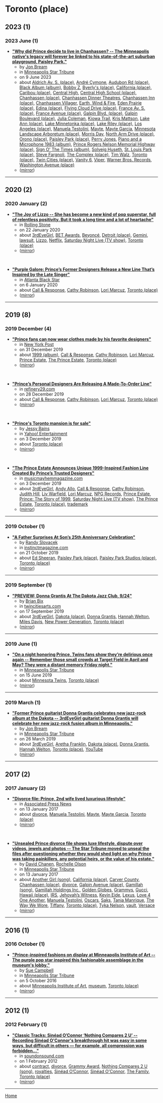 # Toronto (place)

## 2023 (1)

### 2023 June (1)

 - [**"Why did Prince decide to live in Chanhassen? -- The Minneapolis native's legacy will forever be linked to his state-of-the-art suburban playground, Paisley Park."**](https://www.startribune.com/prince-minneapolis-chanhassen-paisley-park-andre-cymone-morris-day-bobby-z/600281369/)
    - by [Jon Bream](../../../authors/jon-bream/index.md)
    - in [Minneapolis Star Tribune](../../../publications/k-o/minneapolis-star-tribune/index.md)
    - on 9 June 2023
    - about [Aldrich Av. S. (place)](../../../topics/place/aldrich-av-s/index.md), [André Cymone](../../../topics/andr-cymone/index.md), [Audubon Rd (place)](../../../topics/place/audubon-rd/index.md), [Black Album (album)](../../../topics/album/black-album/index.md), [Bobby Z](../../../topics/bobby-z/index.md), [Byerly's (place)](../../../topics/place/byerly-s/index.md), [California (place)](../../../topics/place/california/index.md), [Caribou (place)](../../../topics/place/caribou/index.md), [Central High](../../../topics/central-high/index.md), [Central High School (place)](../../../topics/place/central-high-school/index.md), [Chanhassen (place)](../../../topics/place/chanhassen/index.md), [Chanhassen Dinner Theatres](../../../topics/chanhassen-dinner-theatres/index.md), [Chanhassen Inn (place)](../../../topics/place/chanhassen-inn/index.md), [Chanhassen Villager](../../../topics/chanhassen-villager/index.md), [Earth, Wind & Fire](../../../topics/earth-wind-fire/index.md), [Eden Prairie (place)](../../../topics/place/eden-prairie/index.md), [Edina (place)](../../../topics/place/edina/index.md), [Flying Cloud Drive (place)](../../../topics/place/flying-cloud-drive/index.md), [France Av. S. (place)](../../../topics/place/france-av-s/index.md), [France Avenue (place)](../../../topics/place/france-avenue/index.md), [Galpin Blvd. (place)](../../../topics/place/galpin-blvd/index.md), [Galpin Boulevard (place)](../../../topics/place/galpin-boulevard/index.md), [Julia Coleman](../../../topics/julia-coleman/index.md), [Kiowa Trail](../../../topics/kiowa-trail/index.md), [Kris Mattson](../../../topics/kris-mattson/index.md), [Lake Ann (place)](../../../topics/place/lake-ann/index.md), [Lake Minnetonka (place)](../../../topics/place/lake-minnetonka/index.md), [Lake Riley (place)](../../../topics/place/lake-riley/index.md), [Los Angeles (place)](../../../topics/place/los-angeles/index.md), [Manuela Testolini](../../../topics/manuela-testolini/index.md), [Mayte](../../../topics/mayte/index.md), [Mayte Garcia](../../../topics/mayte-garcia/index.md), [Minnesota Landscape Arboretum (place)](../../../topics/place/minnesota-landscape-arboretum/index.md), [Morris Day](../../../topics/morris-day/index.md), [North Arm Drive (place)](../../../topics/place/north-arm-drive/index.md), [Orono (place)](../../../topics/place/orono/index.md), [Paisley Park (place)](../../../topics/place/paisley-park/index.md), [Perry Jones](../../../topics/perry-jones/index.md), [Piano and a Microphone 1983 (album)](../../../topics/album/piano-and-a-microphone-1983/index.md), [Prince Rogers Nelson Memorial Highway (place)](../../../topics/place/prince-rogers-nelson-memorial-highway/index.md), [Sign O' The Times (album)](../../../topics/album/sign-o-the-times/index.md), [Solveig Huseth](../../../topics/solveig-huseth/index.md), [St. Louis Park (place)](../../../topics/place/st-louis-park/index.md), [Steve Fargnoli](../../../topics/steve-fargnoli/index.md), [The Complex (place)](../../../topics/place/the-complex/index.md), [Tim Walz](../../../topics/tim-walz/index.md), [Toronto (place)](../../../topics/place/toronto/index.md), [Twin Cities (place)](../../../topics/place/twin-cities/index.md), [Vanity 6](../../../topics/vanity-6/index.md), [Viper](../../../topics/viper/index.md), [Warner Bros. Records](../../../topics/warner-bros-records/index.md), [Washington Avenue (place)](../../../topics/place/washington-avenue/index.md)
    - ([mirror](https://web.archive.org/web/*/https://www.startribune.com/prince-minneapolis-chanhassen-paisley-park-andre-cymone-morris-day-bobby-z/600281369/))

----

## 2020 (2)

### 2020 January (2)

 - [**"The Joy of Lizzo -- She has become a new kind of pop superstar, full of relentless positivity. But it took a long time and a lot of heartache"**](https://www.rollingstone.com/music/music-features/lizzo-cover-story-interview-truth-hurts-grammys-937009/)
    - in [Rolling Stone](../../../publications/p-t/rolling-stone/index.md)
    - on 22 January 2020
    - about [3rdEyeGirl](../../../topics/3rdeyegirl/index.md), [BET Awards](../../../topics/bet-awards/index.md), [Beyoncé](../../../topics/beyonc/index.md), [Detroit (place)](../../../topics/place/detroit/index.md), [Gemini](../../../topics/gemini/index.md), [lawsuit](../../../topics/lawsuit/index.md), [Lizzo](../../../topics/lizzo/index.md), [Netflix](../../../topics/netflix/index.md), [Saturday Night Live (TV show)](../../../topics/tv-show/saturday-night-live/index.md), [Toronto (place)](../../../topics/place/toronto/index.md)
    - ([mirror](https://web.archive.org/web/*/https://www.rollingstone.com/music/music-features/lizzo-cover-story-interview-truth-hurts-grammys-937009/))

<br />

 - [**"Purple Galore: Prince’s Former Designers Release a New Line That’s Inspired by the Late Singer"**](https://atlantablackstar.com/2020/01/06/purple-galore-princes-former-designers-release-a-new-line-thats-inspired-by-the-late-singer/)
    - in [Atlanta Black Star](../../../publications/a-e/atlanta-black-star/index.md)
    - on 6 January 2020
    - about [Call & Response](../../../topics/call-response/index.md), [Cathy Robinson](../../../topics/cathy-robinson/index.md), [Lori Marcuz](../../../topics/lori-marcuz/index.md), [Toronto (place)](../../../topics/place/toronto/index.md)
    - ([mirror](https://web.archive.org/web/*/https://atlantablackstar.com/2020/01/06/purple-galore-princes-former-designers-release-a-new-line-thats-inspired-by-the-late-singer/))

----

## 2019 (8)

### 2019 December (4)

 - [**"Prince fans can now wear clothes made by his favorite designers"**](https://nypost.com/2019/12/31/prince-fans-can-now-wear-clothes-made-by-his-favorite-designers/)
    - in [New York Post](../../../publications/k-o/new-york-post/index.md)
    - on 31 December 2019
    - about [1999 (album)](../../../topics/album/1999/index.md), [Call & Response](../../../topics/call-response/index.md), [Cathy Robinson](../../../topics/cathy-robinson/index.md), [Lori Marcuz](../../../topics/lori-marcuz/index.md), [Prince Estate](../../../topics/prince-estate/index.md), [The Prince Estate](../../../topics/the-prince-estate/index.md), [Toronto (place)](../../../topics/place/toronto/index.md)
    - ([mirror](https://web.archive.org/web/*/https://nypost.com/2019/12/31/prince-fans-can-now-wear-clothes-made-by-his-favorite-designers/))

<br />

 - [**"Prince’s Personal Designers Are Releasing A Made-To-Order Line"**](https://www.refinery29.com/en-us/2019/12/9088095/prince-1999-clothing-collection)
    - in [refinery29.com](../../../publications/p-t/refinery29-com/index.md)
    - on 28 December 2019
    - about [Call & Response](../../../topics/call-response/index.md), [Cathy Robinson](../../../topics/cathy-robinson/index.md), [Lori Marcuz](../../../topics/lori-marcuz/index.md), [Toronto (place)](../../../topics/place/toronto/index.md)
    - ([mirror](https://web.archive.org/web/*/https://www.refinery29.com/en-us/2019/12/9088095/prince-1999-clothing-collection))

<br />

 - [**"Prince's Toronto mansion is for sale"**](https://www.yahoo.com/entertainment/prince-toronto-mansion-for-sale-160410502.html)
    - by [Jessy Bains](../../../authors/jessy-bains/index.md)
    - in [Yahoo! Entertainment](../../../publications/u-z/yahoo-entertainment/index.md)
    - on 3 December 2019
    - about [Toronto (place)](../../../topics/place/toronto/index.md)
    - ([mirror](https://web.archive.org/web/*/https://www.yahoo.com/entertainment/prince-toronto-mansion-for-sale-160410502.html))

<br />

 - [**"The Prince Estate Announces Unique 1999-Inspired Fashion Line Created By Prince’s Trusted Designers"**](https://musicmayhemmagazine.com/the-prince-estate-announces-unique-1999-inspired-fashion-line-created-by-princes-trusted-designers/)
    - in [musicmayhemmagazine.com](../../../publications/k-o/musicmayhemmagazine-com/index.md)
    - on 3 December 2019
    - about [3rdEyeGirl](../../../topics/3rdeyegirl/index.md), [Andy Allo](../../../topics/andy-allo/index.md), [Call & Response](../../../topics/call-response/index.md), [Cathy Robinson](../../../topics/cathy-robinson/index.md), [Judith Hill](../../../topics/judith-hill/index.md), [Liv Warfield](../../../topics/liv-warfield/index.md), [Lori Marcuz](../../../topics/lori-marcuz/index.md), [NPG Records](../../../topics/npg-records/index.md), [Prince Estate](../../../topics/prince-estate/index.md), [Prince: The Story of 1999](../../../topics/prince-the-story-of-1999/index.md), [Saturday Night Live (TV show)](../../../topics/tv-show/saturday-night-live/index.md), [The Prince Estate](../../../topics/the-prince-estate/index.md), [Toronto (place)](../../../topics/place/toronto/index.md), [trademark](../../../topics/trademark/index.md)
    - ([mirror](https://web.archive.org/web/*/https://musicmayhemmagazine.com/the-prince-estate-announces-unique-1999-inspired-fashion-line-created-by-princes-trusted-designers/))

----

### 2019 October (1)

 - [**"A Father Surprises At Son’s 25th Anniversary Celebration"**](https://instinctmagazine.com/a-father-surprises-at-sons-25th-anniversary-celebration/)
    - by [Randy Slovacek](../../../authors/randy-slovacek/index.md)
    - in [instinctmagazine.com](../../../publications/f-j/instinctmagazine-com/index.md)
    - on 21 October 2019
    - about [Ed Sheeran](../../../topics/ed-sheeran/index.md), [Paisley Park (place)](../../../topics/place/paisley-park/index.md), [Paisley Park Studios (place)](../../../topics/place/paisley-park-studios/index.md), [Toronto (place)](../../../topics/place/toronto/index.md)
    - ([mirror](https://web.archive.org/web/*/https://instinctmagazine.com/a-father-surprises-at-sons-25th-anniversary-celebration/))

----

### 2019 September (1)

 - [**"PREVIEW: Donna Grantis At The Dakota Jazz Club, 9/24"**](https://twincitiesarts.com/2019/09/17/preview-donna-gratis-dakota-jazz-club/)
    - by [Brian Bix](../../../authors/brian-bix/index.md)
    - in [twincitiesarts.com](../../../publications/p-t/twincitiesarts-com/index.md)
    - on 17 September 2019
    - about [3rdEyeGirl](../../../topics/3rdeyegirl/index.md), [Dakota (place)](../../../topics/place/dakota/index.md), [Donna Grantis](../../../topics/donna-grantis/index.md), [Hannah Welton](../../../topics/hannah-welton/index.md), [Miles Davis](../../../topics/miles-davis/index.md), [New Power Generation](../../../topics/new-power-generation/index.md), [Toronto (place)](../../../topics/place/toronto/index.md)
    - ([mirror](https://web.archive.org/web/*/https://twincitiesarts.com/2019/09/17/preview-donna-gratis-dakota-jazz-club/))

----

### 2019 June (1)

 - [**"On a night honoring Prince, Twins fans show they’re delirious once again -- Remember those small crowds at Target Field in April and May? They were a distant memory Friday night."**](https://www.startribune.com/on-a-night-honoring-prince-twins-fans-show-they-re-delirious-once-again/511338901/)
    - in [Minneapolis Star Tribune](../../../publications/k-o/minneapolis-star-tribune/index.md)
    - on 15 June 2019
    - about [Minnesota Twins](../../../topics/minnesota-twins/index.md), [Toronto (place)](../../../topics/place/toronto/index.md)
    - ([mirror](https://web.archive.org/web/*/https://www.startribune.com/on-a-night-honoring-prince-twins-fans-show-they-re-delirious-once-again/511338901/))

----

### 2019 March (1)

 - [**"Former Prince guitarist Donna Grantis celebrates new jazz-rock album at the Dakota -- 3rdEyeGirl guitarist Donna Grantis will celebrate her new jazz-rock fusion album in Minneapolis."**](https://www.startribune.com/former-prince-guitarist-donna-grantis-celebrates-new-jazz-rock-album-at-the-dakota/507678332/)
    - by [Jon Bream](../../../authors/jon-bream/index.md)
    - in [Minneapolis Star Tribune](../../../publications/k-o/minneapolis-star-tribune/index.md)
    - on 26 March 2019
    - about [3rdEyeGirl](../../../topics/3rdeyegirl/index.md), [Aretha Franklin](../../../topics/aretha-franklin/index.md), [Dakota (place)](../../../topics/place/dakota/index.md), [Donna Grantis](../../../topics/donna-grantis/index.md), [Hannah Welton](../../../topics/hannah-welton/index.md), [Toronto (place)](../../../topics/place/toronto/index.md), [YouTube](../../../topics/youtube/index.md)
    - ([mirror](https://web.archive.org/web/*/https://www.startribune.com/former-prince-guitarist-donna-grantis-celebrates-new-jazz-rock-album-at-the-dakota/507678332/))

----

## 2017 (2)

### 2017 January (2)

 - [**"Divorce file: Prince, 2nd wife lived luxurious lifestyle"**](https://apnews.com/d52610515904420ca116e820411aa344)
    - in [Associated Press News](../../../publications/a-e/associated-press-news/index.md)
    - on 13 January 2017
    - about [divorce](../../../topics/divorce/index.md), [Manuela Testolini](../../../topics/manuela-testolini/index.md), [Mayte](../../../topics/mayte/index.md), [Mayte Garcia](../../../topics/mayte-garcia/index.md), [Toronto (place)](../../../topics/place/toronto/index.md)
    - ([mirror](https://web.archive.org/web/*/https://apnews.com/d52610515904420ca116e820411aa344))

<br />

 - [**"Unsealed Prince divorce file shows luxe lifestyle, dispute over videos, jewels and photos -- The Star Tribune moved to unseal the files after questioning whether they would shed light on why Prince was taking painkillers, any potential heirs, or the value of his estate."**](https://www.startribune.com/unsealed-prince-divorce-file-shows-luxe-lifestyle-dispute-over-videos-jewels-and-photos/410652845/)
    - by [David Chanen](../../../authors/david-chanen/index.md), [Rochelle Olson](../../../authors/rochelle-olson/index.md)
    - in [Minneapolis Star Tribune](../../../publications/k-o/minneapolis-star-tribune/index.md)
    - on 13 January 2017
    - about [Another Girl (song)](../../../topics/song/another-girl/index.md), [California (place)](../../../topics/place/california/index.md), [Carver County](../../../topics/carver-county/index.md), [Chanhassen (place)](../../../topics/place/chanhassen/index.md), [divorce](../../../topics/divorce/index.md), [Galpin Avenue (place)](../../../topics/place/galpin-avenue/index.md), [Gamillah (song)](../../../topics/song/gamillah/index.md), [Gamillah Holdings Inc.](../../../topics/gamillah-holdings-inc/index.md), [Golden Globes](../../../topics/golden-globes/index.md), [Grammys](../../../topics/grammys/index.md), [Gucci](../../../topics/gucci/index.md), [Hawaii (place)](../../../topics/place/hawaii/index.md), [IRS](../../../topics/irs/index.md), [Jehovah’s Witness](../../../topics/jehovah-s-witness/index.md), [Kevin Eide](../../../topics/kevin-eide/index.md), [Lexus](../../../topics/lexus/index.md), [Love 4 One Another](../../../topics/love-4-one-another/index.md), [Manuela Testolini](../../../topics/manuela-testolini/index.md), [Oscars](../../../topics/oscars/index.md), [Saks](../../../topics/saks/index.md), [Tanja Manrique](../../../topics/tanja-manrique/index.md), [The Way We Wore](../../../topics/the-way-we-wore/index.md), [Tiffany](../../../topics/tiffany/index.md), [Toronto (place)](../../../topics/place/toronto/index.md), [Tyka Nelson](../../../topics/tyka-nelson/index.md), [vault](../../../topics/vault/index.md), [Versace](../../../topics/versace/index.md)
    - ([mirror](https://web.archive.org/web/*/https://www.startribune.com/unsealed-prince-divorce-file-shows-luxe-lifestyle-dispute-over-videos-jewels-and-photos/410652845/))

----

## 2016 (1)

### 2016 October (1)

 - [**"Prince-inspired fashions on display at Minneapolis Institute of Art -- The purple pop star inspired this fashionable assemblage in the museum's lobby."**](https://www.startribune.com/prince-inspired-fashions-on-display-at-minneapolis-institute-of-art/396029361/)
    - by [Sue Campbell](../../../authors/sue-campbell/index.md)
    - in [Minneapolis Star Tribune](../../../publications/k-o/minneapolis-star-tribune/index.md)
    - on 5 October 2016
    - about [Minneapolis Institute of Art](../../../topics/minneapolis-institute-of-art/index.md), [museum](../../../topics/museum/index.md), [Toronto (place)](../../../topics/place/toronto/index.md)
    - ([mirror](https://web.archive.org/web/*/https://www.startribune.com/prince-inspired-fashions-on-display-at-minneapolis-institute-of-art/396029361/))

----

## 2012 (1)

### 2012 February (1)

 - [**"Classic Tracks: Sinéad O’Connor ‘Nothing Compares 2 U’ -- Recording Sinéad O'Connor's breakthrough hit was easy in some ways, but difficult in others — for example, all compression was forbidden..."**](https://www.soundonsound.com/people/sinead-oconnor-nothing-compares-2-u)
    - in [soundonsound.com](../../../publications/p-t/soundonsound-com/index.md)
    - on 1 February 2012
    - about [contract](../../../topics/contract/index.md), [divorce](../../../topics/divorce/index.md), [Grammy Award](../../../topics/grammy-award/index.md), [Nothing Compares 2 U (song)](../../../topics/song/nothing-compares-2-u/index.md), [royalties](../../../topics/royalties/index.md), [Sinéad O’Connor](../../../topics/sin-ad-o-connor/index.md), [Sinéad O'Connor](../../../topics/sin-ad-o-connor/index.md), [The Family](../../../topics/the-family/index.md), [Toronto (place)](../../../topics/place/toronto/index.md)
    - ([mirror](https://web.archive.org/web/*/https://www.soundonsound.com/people/sinead-oconnor-nothing-compares-2-u))

----

[Home](../index.md)
